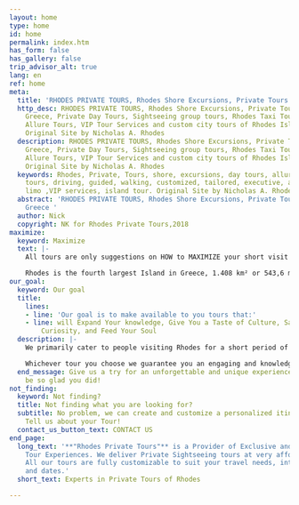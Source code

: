 ```yaml
---
layout: home
type: home
id: home
permalink: index.htm
has_form: false
has_gallery: false
trip_advisor_alt: true
lang: en
ref: home
meta:
  title: 'RHODES PRIVATE TOURS, Rhodes Shore Excursions, Private Tours in Rhodes Greece '
  http_desc: RHODES PRIVATE TOURS, Rhodes Shore Excursions, Private Tours in Rhodes
    Greece, Private Day Tours, Sightseeing group tours, Rhodes Taxi Tours, Rhodes
    Allure Tours, VIP Tour Services and custom city tours of Rhodes Island Greece.
    Original Site by Nicholas A. Rhodes
  description: RHODES PRIVATE TOURS, Rhodes Shore Excursions, Private Tours in Rhodes
    Greece, Private Day Tours, Sightseeing group tours, Rhodes Taxi Tours, Rhodes
    Allure Tours, VIP Tour Services and custom city tours of Rhodes Island Greece.
    Original Site by Nicholas A. Rhodes
  keywords: Rhodes, Private, Tours, shore, excursions, day tours, allure tours, taxi
    tours, driving, guided, walking, customized, tailored, executive, accessible,
    limo ,VIP services, island tour. Original Site by Nicholas A. Rhodes
  abstract: 'RHODES PRIVATE TOURS, Rhodes Shore Excursions, Private Tours in Rhodes
    Greece '
  author: Nick
  copyright: NK for Rhodes Private Tours,2018
maximize:
  keyword: Maximize
  text: |-
    All tours are only suggestions on HOW to MAXIMIZE your short visit on the Island.

    Rhodes is the fourth largest Island in Greece, 1.408 km² or 543,6 miles². We know how to use your precious travel time most efficiently...
our_goal:
  keyword: Our goal
  title:
    lines:
    - line: 'Our goal is to make available to you tours that:'
    - line: will Expand Your knowledge, Give You a Taste of Culture, Satisfy Your
        Curiosity, and Feed Your Soul
  description: |-
    We primarily cater to people visiting Rhodes for a short period of time and who would really like to make the most of their visit to this majestic island. Our priority is to provide all our clients with consistently high-quality services. We make it our business to offer our honored guests a delightful, long-lasting impression of the truly extraordinary island of Rhodes. Our tours include wine excursions, family tours, beach tours, we have also modified tours for seniors in Rhodes, ensuring that there is something for everyone. Visitors can expect to visit the highlights of Rhodes, natural wonders, spectacular viewpoints and scenic landscapes.

    Whichever tour you choose we guarantee you an engaging and knowledgeable chauffer (tour-driver), or a passionate tour guide, who will unveil the beauty of the island to you. Our planned tours have been providing our guests with memorable experiences for over three decades, and it will show when you meet us. Our top tier services will speak louder than any description or letter of experience ever will.
  end_message: Give us a try for an unforgettable and unique experience. You will
    be so glad you did!
not_finding:
  keyword: Not finding?
  title: Not finding what you are looking for?
  subtitle: No problem, we can create and customize a personalized itinerary for you.
    Tell us about your Tour!
  contact_us_button_text: CONTACT US
end_page:
  long_text: '**"Rhodes Private Tours"** is a Provider of Exclusive and Personalized
    Tour Experiences. We deliver Private Sightseeing tours at very affordable rates.
    All our tours are fully customizable to suit your travel needs, interests, schedules,
    and dates.'
  short_text: Experts in Private Tours of Rhodes

---
```

